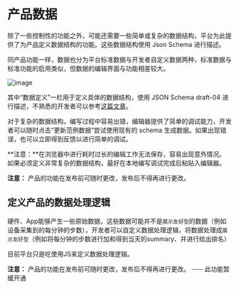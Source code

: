 # 产品数据

除了一些控制性的功能之外，可能还需要一些简单或复杂的数据结构，平台为此提供了为产品定义数据结构的功能。这些数据结构使用 Json Schema 进行描述。

同产品功能一样，数据也分为平台标准数据与开发者自定义数据两种，标准数据与标准功能的启用类似，但数据的编辑界面与功能相差较大。

![image](/res/product/data-editor.png)

其中“数据定义”一栏用于定义具体的数据结构，使用 JSON Schema draft-04 进行描述，不熟悉的开发者可以参考[这篇文章](https://spacetelescope.github.io/understanding-json-schema/)。

对于复杂的数据结构，编写过程中容易出错，编辑器提供了简单的调试能力，开发者可以随时点击“更新范例数据”尝试使用现有的 schema 生成数据。如果出现错误，也可以立即得到反馈以进行简单的调试。

**注意：**在浏览器中进行耗时过长的编辑工作无法保存，容易出现意外情况。如果必须定义非常复杂的数据结构，最好在本地编写调试完成后粘贴入编辑器。

**注意：** 产品的功能在发布前可随时更改，发布后不得再进行更改。

## 定义产品的数据处理逻辑

硬件、App能够产生一些原始数据，这些数据可能并不是``展示友好型``的数据（例如设备采集到的每分钟的步数），开发者可以自定义数据处理逻辑，将数据处理成``展示友好型``（例如将每分钟的步数进行加和得到当天的summary、并进行给出排名）

目前平台只是吃使用JS来定义数据处理逻辑。

**注意：** 产品的功能在发布前可随时更改，发布后不得再进行更改。 ---- 此功能暂缓开通